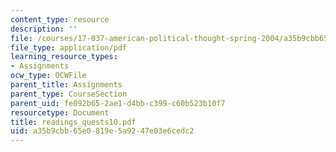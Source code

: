 ```yaml
---
content_type: resource
description: ''
file: /courses/17-037-american-political-thought-spring-2004/a35b9cbb65e0819e5a9247e03e6cedc2_readings_quests10.pdf
file_type: application/pdf
learning_resource_types:
- Assignments
ocw_type: OCWFile
parent_title: Assignments
parent_type: CourseSection
parent_uid: fe092b65-2ae1-d4bb-c399-c60b523b10f7
resourcetype: Document
title: readings_quests10.pdf
uid: a35b9cbb-65e0-819e-5a92-47e03e6cedc2
---
```

